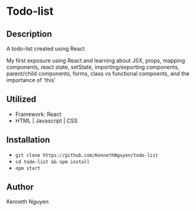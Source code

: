 # Todo-list

## Description

A todo-list created using React

My first exposure using React and learning about JSX, props, mapping components, react state, setState, importing/exporting components, parent/child components, forms, class vs functional compoents, and the importance of 'this'

## Utilized
* Framework: React
* HTML | Javascript | CSS

## Installation

* `git clone https://github.com/KennethNguyen/todo-list`
* `cd todo-list && npm install`
* `npm start`

## Author

Kenneth Nguyen
